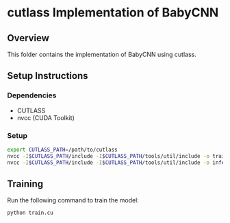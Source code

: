# cutlass Implementation of BabyCNN

## Overview

This folder contains the implementation of BabyCNN using cutlass.

## Setup Instructions

### Dependencies

- CUTLASS
- nvcc (CUDA Toolkit)

### Setup

```sh
export CUTLASS_PATH=/path/to/cutlass
nvcc -I$CUTLASS_PATH/include -I$CUTLASS_PATH/tools/util/include -o train train.cu
nvcc -I$CUTLASS_PATH/include -I$CUTLASS_PATH/tools/util/include -o infer infer.cu
```

## Training

Run the following command to train the model:

```sh
python train.cu
```
